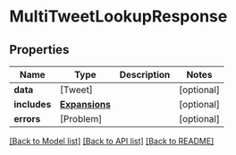 # MultiTweetLookupResponse

## Properties
Name | Type | Description | Notes
------------ | ------------- | ------------- | -------------
**data** | [Tweet] |  | [optional] 
**includes** | [**Expansions**](Expansions.md) |  | [optional] 
**errors** | [Problem] |  | [optional] 

[[Back to Model list]](../README.md#documentation-for-models) [[Back to API list]](../README.md#documentation-for-api-endpoints) [[Back to README]](../README.md)


